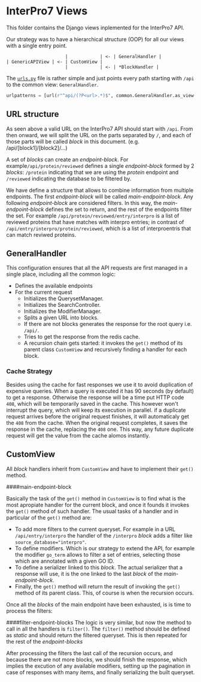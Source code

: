 # InterPro7 Views

This folder contains the Django views inplemented for the InterPro7 API. 

Our strategy was to have a hierarchical structure (OOP) for all our views with 
a single entry point.

```
                      |            | <- | GeneralHandler |
| GenericAPIView | <- | CustomView |
                      |            | <- | *BlockHandler |
```


The [`urls.py`](../../interpro/urls.py) file is rather simple and just points 
every path starting with `/api` to the common view: `GeneralHandler`. 

```python
urlpatterns = [url(r"^api/(?P<url>.*)$", common.GeneralHandler.as_view())]
```


## URL structure

As seen above a valid URL on the InterPro7 API should start with `/api`.
From then onward, we will split the URL on the parts separated by `/`, and each of those
parts will be called *block* in this document. (e.g. /api/[block1]/[block2]/...)

A set of *blocks* can create an *endpoint-block*. For example`/api/protein/reviewed` defines a 
single *endpoint-block* formed by 2 *blocks*: `/protein` indicating that we are using the 
*protein* endpoint and `/reviewed` indicating the database to be filtered by.

We have define a structure that allows to combine information from multiple endpoints.
The first *endpoint-block* will be called *main-endpoint-block*. Any following 
*endpoint-block* are considered filters. 
In this way, the *main-endpoint-block* defines the set to return, and the rest of the endpoints
filter the set. For example `/api/protein/reviewed/entry/interpro` is a list of reviewed proteins
that have matches with interpro entries; in contrast of `/api/entry/interpro/protein/reviewed`, 
which is a list of interproentris that can match reviwed proteins.


## GeneralHandler

This configuration ensures that all the API requests are first managed in a single place, 
including all the common logic:
* Defines the available endpoints
* For the current request
    * Initializes the QuerysetManager.
    * Initializes the SearchController.
    * Initializes the ModifierManager.
    * Splits a given URL into blocks.
    * If there are not blocks generates the response for the root query i.e. `/api/`.
    * Tries to get the response from the redis cache.
    * A recursion chain gets started: it invokes the `get()` method of its parent class `CustomView`
    and recursively finding a handler for each block.

### Cache Strategy
Besides using the cache for fast responses we  use it to avoid duplication of expensive queries.
When a query is executed it has 90 seconds (by default) to get a response. 
Otherwise the response will be a time put HTTP code `408`, which will be temporarily saved in the 
cache. 
This however won't interrupt the query, which will keep its execution in parallel.
if a duplicate request arrives before the original request finishes, it will automaticaly get the
`408` from the cache.
When the original request completes, it saves the response in the cache, replacing the `408` one. 
This way, any future duplicate request will get the value from the cache alomos instantly.  


## CustomView

All *block* handlers inherit from `CustomView` and have to implement their `get()` method.


####main-endpoint-block
 
Basically the task of the `get()` method in `CustomView` is to find what is the most apropiate 
handler for the current block, and once it founds it invokes the `get()` method of such handler.
The usual tasks of a handler and in particular of the `get()` method are:

 *  To add more filters to the current queryset. For example in a URL `/api/entry/interpro` the 
    handler of the `/interpro` *block* adds a filter like `source_database="interpro"`. 
 *  To define modifiers. Which is our strategy to extend the API, for example the modifier 
    `go_term` allows to filter a set of entries, selecting those which are annotated with a given GO ID.
 *  To define a serializer linked to this *block*. The actual serializer that a response will use, 
    it is the one linked to the last *block* of the *main-endpoint-block*.
 *  Finally, the `get()` method will return the result of invoking the `get()` method of its parent class.
    This, of course is when the recursion occurs.  

Once all the *blocks* of the main endpoint have been exhausted, is is time to process the filters:
 
 ####filter-endpoint-blocks
 The logic is very similar, but now the method to call in all the handlers is `filter()`.
 The `filter()` method should be defined as _static_ and should return the filtered queryset.
 This is then repeated for the rest of the *endpoint-blocks*
 
After processing the filters the last call of the recursion occurs, and because there are not more blocks, 
we should finish the response, which implies the excution of any available modifiers, setting up 
the pagination in case of responses with many items, and finally serializing the built queryset.
 
